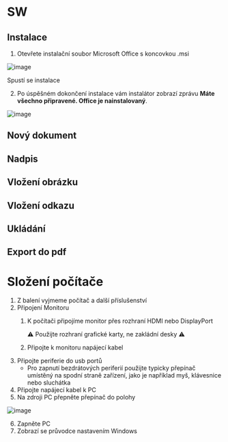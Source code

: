 # SW

## Instalace 

1.  Otevřete instalační soubor Microsoft Office s koncovkou .msi

![image](https://user-images.githubusercontent.com/72192205/231080827-4a05b253-b7c0-4136-a1f9-fa35c8659fef.png)

Spustí se instalace

2.  Po úspěšném dokončení instalace vám instalátor zobrazí zprávu **Máte všechno připravené. Office je nainstalovaný**.

![image](https://user-images.githubusercontent.com/72192205/231081307-45e5724e-df57-4962-8fc7-ecce1110a200.png)

## Nový dokument

## Nadpis

## Vložení obrázku

## Vložení odkazu

## Ukládání

## Export do pdf
















# Složení počítače

1.  Z balení vyjmeme počítač a další příslušenství
2.  Připojení Monitoru
    1.  K počítači připojíme monitor přes rozhraní HDMI nebo DisplayPort
    
        ⚠️ Použijte rozhraní grafické karty, ne zakládní desky ⚠️
    2.  Připojte k monitoru napájecí kabel
3.  Připojte periferie do usb portů
    * Pro zapnutí bezdrátových periferií použijte typicky přepínač umístěný na spodní straně zařízení, jako je například myš, klávesnice nebo sluchátka
4.  Připojte napájecí kabel k PC
5.  Na zdroji PC přepněte přepínač do polohy 

![image](https://user-images.githubusercontent.com/72192205/231091511-fb5f80aa-c698-4816-9d4a-d61b5b692773.png)

6.  Zapněte PC
7.  Zobrazí se průvodce nastavením Windows

